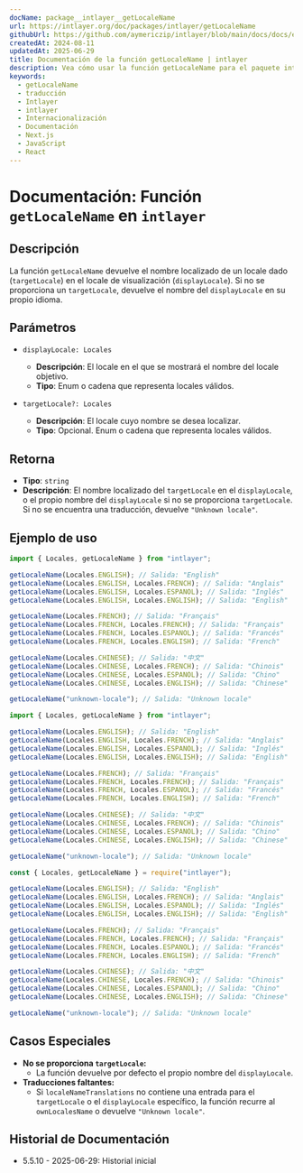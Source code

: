 ```yaml
---
docName: package__intlayer__getLocaleName
url: https://intlayer.org/doc/packages/intlayer/getLocaleName
githubUrl: https://github.com/aymericzip/intlayer/blob/main/docs/docs/es/packages/intlayer/getLocaleName.md
createdAt: 2024-08-11
updatedAt: 2025-06-29
title: Documentación de la función getLocaleName | intlayer
description: Vea cómo usar la función getLocaleName para el paquete intlayer
keywords:
  - getLocaleName
  - traducción
  - Intlayer
  - intlayer
  - Internacionalización
  - Documentación
  - Next.js
  - JavaScript
  - React
---
```


# Documentación: Función `getLocaleName` en `intlayer`

## Descripción

La función `getLocaleName` devuelve el nombre localizado de un locale dado (`targetLocale`) en el locale de visualización (`displayLocale`). Si no se proporciona un `targetLocale`, devuelve el nombre del `displayLocale` en su propio idioma.

## Parámetros

- `displayLocale: Locales`

  - **Descripción**: El locale en el que se mostrará el nombre del locale objetivo.
  - **Tipo**: Enum o cadena que representa locales válidos.

- `targetLocale?: Locales`
  - **Descripción**: El locale cuyo nombre se desea localizar.
  - **Tipo**: Opcional. Enum o cadena que representa locales válidos.

## Retorna

- **Tipo**: `string`
- **Descripción**: El nombre localizado del `targetLocale` en el `displayLocale`, o el propio nombre del `displayLocale` si no se proporciona `targetLocale`. Si no se encuentra una traducción, devuelve `"Unknown locale"`.

## Ejemplo de uso

```typescript codeFormat="typescript"
import { Locales, getLocaleName } from "intlayer";

getLocaleName(Locales.ENGLISH); // Salida: "English"
getLocaleName(Locales.ENGLISH, Locales.FRENCH); // Salida: "Anglais"
getLocaleName(Locales.ENGLISH, Locales.ESPANOL); // Salida: "Inglés"
getLocaleName(Locales.ENGLISH, Locales.ENGLISH); // Salida: "English"

getLocaleName(Locales.FRENCH); // Salida: "Français"
getLocaleName(Locales.FRENCH, Locales.FRENCH); // Salida: "Français"
getLocaleName(Locales.FRENCH, Locales.ESPANOL); // Salida: "Francés"
getLocaleName(Locales.FRENCH, Locales.ENGLISH); // Salida: "French"

getLocaleName(Locales.CHINESE); // Salida: "中文"
getLocaleName(Locales.CHINESE, Locales.FRENCH); // Salida: "Chinois"
getLocaleName(Locales.CHINESE, Locales.ESPANOL); // Salida: "Chino"
getLocaleName(Locales.CHINESE, Locales.ENGLISH); // Salida: "Chinese"

getLocaleName("unknown-locale"); // Salida: "Unknown locale"
```

```javascript codeFormat="esm"
import { Locales, getLocaleName } from "intlayer";

getLocaleName(Locales.ENGLISH); // Salida: "English"
getLocaleName(Locales.ENGLISH, Locales.FRENCH); // Salida: "Anglais"
getLocaleName(Locales.ENGLISH, Locales.ESPANOL); // Salida: "Inglés"
getLocaleName(Locales.ENGLISH, Locales.ENGLISH); // Salida: "English"

getLocaleName(Locales.FRENCH); // Salida: "Français"
getLocaleName(Locales.FRENCH, Locales.FRENCH); // Salida: "Français"
getLocaleName(Locales.FRENCH, Locales.ESPANOL); // Salida: "Francés"
getLocaleName(Locales.FRENCH, Locales.ENGLISH); // Salida: "French"

getLocaleName(Locales.CHINESE); // Salida: "中文"
getLocaleName(Locales.CHINESE, Locales.FRENCH); // Salida: "Chinois"
getLocaleName(Locales.CHINESE, Locales.ESPANOL); // Salida: "Chino"
getLocaleName(Locales.CHINESE, Locales.ENGLISH); // Salida: "Chinese"

getLocaleName("unknown-locale"); // Salida: "Unknown locale"
```

```javascript codeFormat="commonjs"
const { Locales, getLocaleName } = require("intlayer");

getLocaleName(Locales.ENGLISH); // Salida: "English"
getLocaleName(Locales.ENGLISH, Locales.FRENCH); // Salida: "Anglais"
getLocaleName(Locales.ENGLISH, Locales.ESPANOL); // Salida: "Inglés"
getLocaleName(Locales.ENGLISH, Locales.ENGLISH); // Salida: "English"

getLocaleName(Locales.FRENCH); // Salida: "Français"
getLocaleName(Locales.FRENCH, Locales.FRENCH); // Salida: "Français"
getLocaleName(Locales.FRENCH, Locales.ESPANOL); // Salida: "Francés"
getLocaleName(Locales.FRENCH, Locales.ENGLISH); // Salida: "French"

getLocaleName(Locales.CHINESE); // Salida: "中文"
getLocaleName(Locales.CHINESE, Locales.FRENCH); // Salida: "Chinois"
getLocaleName(Locales.CHINESE, Locales.ESPANOL); // Salida: "Chino"
getLocaleName(Locales.CHINESE, Locales.ENGLISH); // Salida: "Chinese"

getLocaleName("unknown-locale"); // Salida: "Unknown locale"
```

## Casos Especiales

- **No se proporciona `targetLocale`:**
  - La función devuelve por defecto el propio nombre del `displayLocale`.
- **Traducciones faltantes:**
  - Si `localeNameTranslations` no contiene una entrada para el `targetLocale` o el `displayLocale` específico, la función recurre al `ownLocalesName` o devuelve `"Unknown locale"`.

## Historial de Documentación

- 5.5.10 - 2025-06-29: Historial inicial
